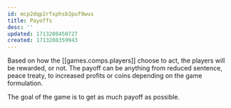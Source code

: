 ```yaml
---
id: mcp2dqp2rfxphsb3puf9wus
title: Payoffs
desc: ''
updated: 1713208450727
created: 1713208359943
---
```


Based on how the [[games.comps.players]] choose to act, the players will be rewarded, or not. The payoff can be anything from reduced sentence, peace treaty, to  increased profits or coins depending on the game formulation.

The goal of the game is to get as much payoff as possible.
